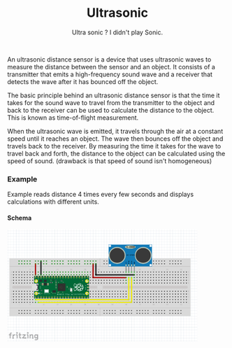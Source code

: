 <div align="center">
  <h1> Ultrasonic </h1>
  <p> Ultra sonic ? I didn't play Sonic.</p>
</div>  
<br/>

An ultrasonic distance sensor is a device that uses ultrasonic waves to measure the distance between the sensor and an object. It consists of a transmitter that emits a high-frequency sound wave and a receiver that detects the wave after it has bounced off the object.

The basic principle behind an ultrasonic distance sensor is that the time it takes for the sound wave to travel from the transmitter to the object and back to the receiver can be used to calculate the distance to the object. This is known as time-of-flight measurement.

When the ultrasonic wave is emitted, it travels through the air at a constant speed until it reaches an object. The wave then bounces off the object and travels back to the receiver. By measuring the time it takes for the wave to travel back and forth, the distance to the object can be calculated using the speed of sound.
(drawback is that speed of sound isn't homogeneous)

### Example 

Example reads distance 4 times every few seconds and displays calculations with different units.

#### Schema
<img src="https://github.com/psp515/MicroPico/blob/main/images/ultrasonic/ultrasonic_schema.png" alt="schema" height=256/>
